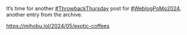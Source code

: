 It’s time for another [\#<span>ThrowbackThursday</span>](https://social.lol/tags/ThrowbackThursday) post for [\#<span>WeblogPoMo2024</span>](https://social.lol/tags/WeblogPoMo2024), another entry from the archive.

[<span class="invisible">https://</span><span class="ellipsis">mihobu.lol/2024/05/exotic-coff</span><span class="invisible">ees</span>](https://mihobu.lol/2024/05/exotic-coffees)